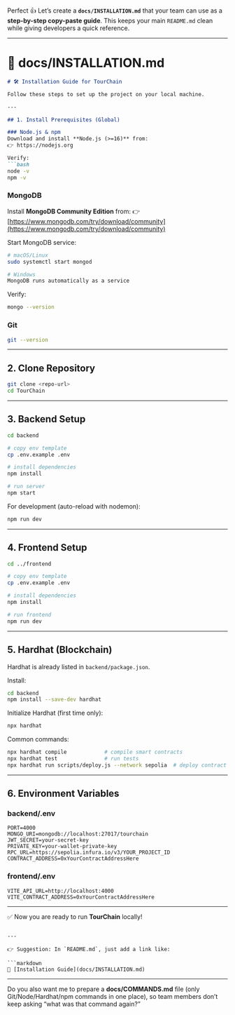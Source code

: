 Perfect 👍 Let’s create a **`docs/INSTALLATION.md`** that your team can use as a **step-by-step copy-paste guide**.
This keeps your main `README.md` clean while giving developers a quick reference.

---

# 📖 docs/INSTALLATION.md

````markdown
# 🛠 Installation Guide for TourChain

Follow these steps to set up the project on your local machine.  

---

## 1. Install Prerequisites (Global)

### Node.js & npm
Download and install **Node.js (>=16)** from:  
👉 https://nodejs.org  

Verify:
```bash
node -v
npm -v
````

### MongoDB

Install **MongoDB Community Edition** from:
👉 [https://www.mongodb.com/try/download/community](https://www.mongodb.com/try/download/community)

Start MongoDB service:

```bash
# macOS/Linux
sudo systemctl start mongod

# Windows
MongoDB runs automatically as a service
```

Verify:

```bash
mongo --version
```

### Git

```bash
git --version
```

---

## 2. Clone Repository

```bash
git clone <repo-url>
cd TourChain
```

---

## 3. Backend Setup

```bash
cd backend

# copy env template
cp .env.example .env

# install dependencies
npm install

# run server
npm start
```

For development (auto-reload with nodemon):

```bash
npm run dev
```

---

## 4. Frontend Setup

```bash
cd ../frontend

# copy env template
cp .env.example .env

# install dependencies
npm install

# run frontend
npm run dev
```

---

## 5. Hardhat (Blockchain)

Hardhat is already listed in `backend/package.json`.

Install:

```bash
cd backend
npm install --save-dev hardhat
```

Initialize Hardhat (first time only):

```bash
npx hardhat
```

Common commands:

```bash
npx hardhat compile            # compile smart contracts
npx hardhat test               # run tests
npx hardhat run scripts/deploy.js --network sepolia  # deploy contract
```

---

## 6. Environment Variables

### backend/.env

```
PORT=4000
MONGO_URI=mongodb://localhost:27017/tourchain
JWT_SECRET=your-secret-key
PRIVATE_KEY=your-wallet-private-key
RPC_URL=https://sepolia.infura.io/v3/YOUR_PROJECT_ID
CONTRACT_ADDRESS=0xYourContractAddressHere
```

### frontend/.env

```
VITE_API_URL=http://localhost:4000
VITE_CONTRACT_ADDRESS=0xYourContractAddressHere
```

---

✅ Now you are ready to run **TourChain** locally!

````

---

👉 Suggestion: In `README.md`, just add a link like:  

```markdown
📖 [Installation Guide](docs/INSTALLATION.md)
````

---

Do you also want me to prepare a **docs/COMMANDS.md** file (only Git/Node/Hardhat/npm commands in one place), so team members don’t keep asking “what was that command again?”
